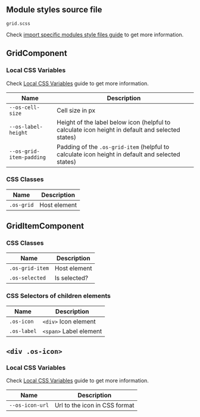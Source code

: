 ## Module styles source file

`grid.scss`

Check [import specific modules style files guide](https://github.com/dreyliky/ngx-os/blob/master/src/app/library/docs/guides/import-specific-modules-style-files.md)
to get more information.

## GridComponent

### Local CSS Variables

Check [Local CSS Variables](https://github.com/dreyliky/ngx-os/blob/master/src/app/library/docs/guides/local-css-variables.md) guide to get more information.

| Name                     | Description                                                                                      |
| ------------------------ | -----------------------------------------------------------------------------------------------  |
| `--os-cell-size`         | Cell size in px                                                                                  |
| `--os-label-height`      | Height of the label below icon (helpful to calculate icon height in default and selected states) |
| `--os-grid-item-padding` | Padding of the `.os-grid-item` (helpful to calculate icon height in default and selected states) |

### CSS Classes
| Name            | Description                       |
| --------------- | --------------------------------- |
| `.os-grid`      | Host element                      |

## GridItemComponent

### CSS Classes
| Name            | Description                       |
| --------------- | --------------------------------- |
| `.os-grid-item` | Host element                      |
| `.os-selected`  | Is selected?                      |

### CSS Selectors of children elements
| Name                | Description                |
| ------------------- | -------------------------  |
| `.os-icon`          | `<div>` Icon element       |
| `.os-label`         | `<span>` Label element     |

## `<div .os-icon>`

### Local CSS Variables

Check [Local CSS Variables](https://github.com/dreyliky/ngx-os/blob/master/src/app/library/docs/guides/local-css-variables.md) guide to get more information.

| Name               | Description                   |
| ------------------ | ----------------------------  |
| `--os-icon-url`    | Url to the icon in CSS format |
